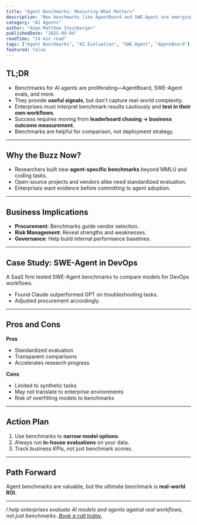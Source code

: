 ```yaml
---
title: "Agent Benchmarks: Measuring What Matters"
description: "New benchmarks like AgentBoard and SWE-Agent are emerging to measure AI agents. Learn what they mean for enterprises and how to interpret results."
category: "AI Agents"
author: "Adam Matthew Steinberger"
publishedDate: "2025-09-04"
readTime: "14 min read"
tags: ["Agent Benchmarks", "AI Evaluation", "SWE-Agent", "AgentBoard"]
featured: false
---
```


## TL;DR
- Benchmarks for AI agents are proliferating—AgentBoard, SWE-Agent evals, and more.  
- They provide **useful signals**, but don’t capture real-world complexity.  
- Enterprises must interpret benchmark results cautiously and **test in their own workflows**.  
- Success requires moving from **leaderboard chasing → business outcome measurement**.  
- Benchmarks are helpful for comparison, not deployment strategy.  

---

## Why the Buzz Now?

- Researchers built new **agent-specific benchmarks** beyond MMLU and coding tasks.  
- Open-source projects and vendors alike need standardized evaluation.  
- Enterprises want evidence before committing to agent adoption.  

---

## Business Implications

- **Procurement**: Benchmarks guide vendor selection.  
- **Risk Management**: Reveal strengths and weaknesses.  
- **Governance**: Help build internal performance baselines.  

---

## Case Study: SWE-Agent in DevOps

A SaaS firm tested SWE-Agent benchmarks to compare models for DevOps workflows.  
- Found Claude outperformed GPT on troubleshooting tasks.  
- Adjusted procurement accordingly.  

---

## Pros and Cons

**Pros**  
- Standardized evaluation  
- Transparent comparisons  
- Accelerates research progress  

**Cons**  
- Limited to synthetic tasks  
- May not translate to enterprise environments  
- Risk of overfitting models to benchmarks  

---

## Action Plan

1. Use benchmarks to **narrow model options**.  
2. Always run **in-house evaluations** on your data.  
3. Track business KPIs, not just benchmark scores.  

---

## Path Forward

Agent benchmarks are valuable, but the ultimate benchmark is **real-world ROI**.  

---

*I help enterprises evaluate AI models and agents against real workflows, not just benchmarks. [Book a call today.](/services/ai-consulting)*